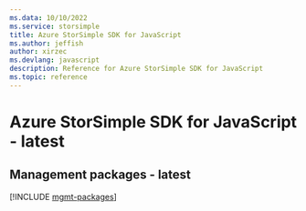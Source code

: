 ```yaml
---
ms.data: 10/10/2022
ms.service: storsimple
title: Azure StorSimple SDK for JavaScript
ms.author: jeffish
author: xirzec
ms.devlang: javascript
description: Reference for Azure StorSimple SDK for JavaScript
ms.topic: reference
---
```

# Azure StorSimple SDK for JavaScript - latest

## Management packages - latest
[!INCLUDE [mgmt-packages](storsimple-mgmt-index.md)]